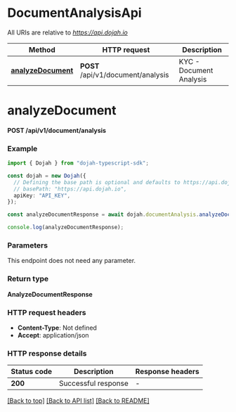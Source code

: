 # DocumentAnalysisApi

All URIs are relative to *https://api.dojah.io*

Method | HTTP request | Description
------------- | ------------- | -------------
[**analyzeDocument**](DocumentAnalysisApi.md#analyzeDocument) | **POST** /api/v1/document/analysis | KYC - Document Analysis


# **analyzeDocument**

#### **POST** /api/v1/document/analysis


### Example


```typescript
import { Dojah } from "dojah-typescript-sdk";

const dojah = new Dojah({
  // Defining the base path is optional and defaults to https://api.dojah.io
  // basePath: "https://api.dojah.io",
  apiKey: "API_KEY",
});

const analyzeDocumentResponse = await dojah.documentAnalysis.analyzeDocument();

console.log(analyzeDocumentResponse);
```


### Parameters
This endpoint does not need any parameter.


### Return type

**AnalyzeDocumentResponse**

### HTTP request headers

 - **Content-Type**: Not defined
 - **Accept**: application/json


### HTTP response details
| Status code | Description | Response headers |
|-------------|-------------|------------------|
**200** | Successful response |  -  |

[[Back to top]](#) [[Back to API list]](../README.md#documentation-for-api-endpoints) [[Back to README]](../README.md)


